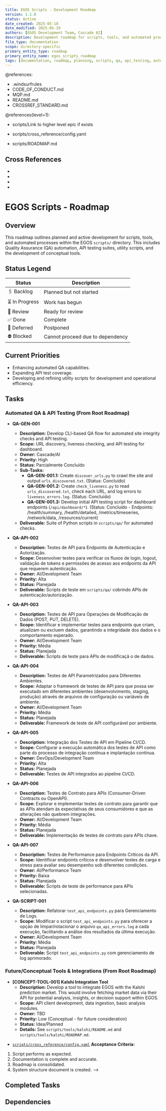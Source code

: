 ```yaml
---
title: EGOS Scripts - Development Roadmap
version: 1.1.0
status: Active
date_created: 2025-05-18
date_modified: 2025-05-19
authors: [EGOS Development Team, Cascade AI]
description: Development roadmap for scripts, tools, and automated processes within the EGOS project. Includes QA automation, API testing, and conceptual tool development.
file_type: documentation
scope: directory-specific
primary_entity_type: roadmap
primary_entity_name: egos_scripts_roadmap
tags: [documentation, roadmap, planning, scripts, qa, api_testing, automation, tools]
---
```


@references:
- .windsurfrules
- CODE_OF_CONDUCT.md
- MQP.md
- README.md
- CROSSREF_STANDARD.md

@references(level=1):
  - scripts/Link to higher level epic if exists
  - scripts/cross_reference/config.yaml





  - scripts/ROADMAP.md

## Cross References

- <!-- TO_BE_REPLACED --> <!-- Assuming this is the new central project roadmap -->
- <!-- TO_BE_REPLACED -->
- <!-- TO_BE_REPLACED -->
- <!-- TO_BE_REPLACED -->

# EGOS Scripts - Roadmap

## Overview

This roadmap outlines planned and active development for scripts, tools, and automated processes within the EGOS `scripts/` directory. This includes Quality Assurance (QA) automation, API testing suites, utility scripts, and the development of conceptual tools.

## Status Legend

| Status | Description |
|--------|-------------|
| 🖇️ Backlog | Planned but not started |
| ⏳ In Progress | Work has begun |
| 🧐 Review | Ready for review |
| ✅ Done | Complete |
| 🔗 Deferred | Postponed |
| ⛔ Blocked | Cannot proceed due to dependency |

## Current Priorities

- Enhancing automated QA capabilities.
- Expanding API test coverage.
- Developing and refining utility scripts for development and operational efficiency.

## Tasks

<!-- Existing tasks from scripts/ROADMAP.md can be placed here or new ones added -->

### Automated QA & API Testing (From Root Roadmap)

- **QA-GEN-001**
  - **Description:** Develop CLI-based QA flow for automated site integrity checks and API testing.
  - **Scope:** URL discovery, liveness checking, and API testing for dashboard.
  - **Owner:** Cascade/AI
  - **Priority:** High
  - **Status:** Parcialmente Concluído
  - **Sub-Tasks:**
    - **QA-GEN-001.1:** Create `discover_urls.py` to crawl the site and output `urls_discovered.txt`. (Status: Concluído)
    - **QA-GEN-001.2:** Create `check_liveness.py` to read `urls_discovered.txt`, check each URL, and log errors to `liveness_errors.log`. (Status: Concluído)
    - **QA-GEN-001.3:** Develop initial API testing script for dashboard endpoints (`/api/dashboard/*`). (Status: Concluído - Endpoints: /health/summary, /health/detailed, /metrics/timeseries, /network/data, /resources/current)
  - **Deliverable:** Suite of Python scripts in `scripts/qa/` for automated checks.

- **QA-API-002**
  - **Description:** Testes de API para Endpoints de Autenticação e Autorização.
  - **Scope:** Desenvolver testes para verificar os fluxos de login, logout, validação de tokens e permissões de acesso aos endpoints da API que requerem autenticação.
  - **Owner:** AI/Development Team
  - **Priority:** Alta
  - **Status:** Planejada
  - **Deliverable:** Scripts de teste em `scripts/qa/` cobrindo APIs de autenticação/autorização.

- **QA-API-003**
  - **Description:** Testes de API para Operações de Modificação de Dados (POST, PUT, DELETE).
  - **Scope:** Identificar e implementar testes para endpoints que criam, atualizam ou excluem dados, garantindo a integridade dos dados e o comportamento esperado.
  - **Owner:** AI/Development Team
  - **Priority:** Média
  - **Status:** Planejada
  - **Deliverable:** Scripts de teste para APIs de modificaçã
o de dados.

- **QA-API-004**
  - **Description:** Testes de API Parametrizados para Diferentes Ambientes.
  - **Scope:** Adaptar o framework de testes de API para que possa ser executado em diferentes ambientes (desenvolvimento, staging, produção) através de arquivos de configuração ou variáveis de ambiente.
  - **Owner:** AI/Development Team
  - **Priority:** Média
  - **Status:** Planejada
  - **Deliverable:** Framework de teste de API configurável por ambiente.

- **QA-API-005**
  - **Description:** Integração dos Testes de API em Pipeline CI/CD.
  - **Scope:** Configurar a execução automática dos testes de API como parte do processo de integração contínua e implantação contínua.
  - **Owner:** DevOps/Development Team
  - **Priority:** Alta
  - **Status:** Planejada
  - **Deliverable:** Testes de API integrados ao pipeline CI/CD.

- **QA-API-006**
  - **Description:** Testes de Contrato para APIs (Consumer-Driven Contracts ou OpenAPI).
  - **Scope:** Explorar e implementar testes de contrato para garantir que as APIs atendam às expectativas de seus consumidores e que as alterações não quebrem integrações.
  - **Owner:** AI/Development Team
  - **Priority:** Média
  - **Status:** Planejada
  - **Deliverable:** Implementação de testes de contrato para APIs chave.

- **QA-API-007**
  - **Description:** Testes de Performance para Endpoints Críticos da API.
  - **Scope:** Identificar endpoints críticos e desenvolver testes de carga e stress para avaliar seu desempenho sob diferentes condições.
  - **Owner:** AI/Performance Team
  - **Priority:** Baixa
  - **Status:** Planejada
  - **Deliverable:** Scripts de teste de performance para APIs selecionadas.

- **QA-SCRIPT-001**
  - **Description:** Refatorar `test_api_endpoints.py` para Gerenciamento de Logs.
  - **Scope:** Modificar o script `test_api_endpoints.py` para oferecer a opção de limpar/rotacionar o arquivo `qa_api_errors.log` a cada execução, facilitando a análise dos resultados da última execução.
  - **Owner:** AI/Development Team
  - **Priority:** Média
  - **Status:** Planejada
  - **Deliverable:** Script `test_api_endpoints.py` com gerenciamento de log aprimorado.

### Future/Conceptual Tools & Integrations (From Root Roadmap)

- **[CONCEPT-TOOL-001] Kalshi Integration Tool**
  - **Description:** Develop a tool to integrate EGOS with the Kalshi prediction market. This would involve fetching market data via their API for potential analysis, insights, or decision support within EGOS.
  - **Scope:** API client development, data ingestion, basic analysis modules.
  - **Owner:** TBD
  - **Priority:** Low (Conceptual - for future consideration)
  - **Status:** Idea/Planned
  - **Details:** See `scripts/tools/kalshi/README.md` and `scripts/tools/kalshi/ROADMAP.md`.

<!-- Placeholder for other script-specific tasks from the original scripts/ROADMAP.md if any -->
<!-- Example:
### [EGOS-SCRIPT-001] Enhance file_reference_checker_optimized.py
**Parent Epic:** [PROJECT-DOCS-001](Link to higher level epic if exists)
**Status:** ✅ Done
**Priority:** High
**Owner:** Cascade AI
**Estimated Effort:** 2 hours
**Description:**
Finalize testing, documentation, and integration of the `file_reference_checker_optimized.py` script. Consolidate project roadmaps and create EGOS system structure document.
**Tasks:**
- [✅] Complete functional enhancements and internal docstrings.
- [✅] Create external user documentation.
- [✅] Perform thorough testing and analyze results.
- [✅] Review and refine external documentation based on testing.
- [✅] Consolidate `ROADMAP.md` files.
- [✅] Create `EGOS_SYSTEM_STRUCTURE.md`.
**References:**
- <!-- TO_BE_REPLACED -->
- [`scripts/cross_reference/config.yaml`](cross_reference/config.yaml)
**Acceptance Criteria:**
1. Script performs as expected.
2. Documentation is complete and accurate.
3. Roadmap is consolidated.
4. System structure document is created.
-->

## Completed Tasks

<!-- Existing completed tasks from scripts/ROADMAP.md can be placed here or new ones added -->
<!-- Example:
### [SCRIPT-TASK-XYZ] Initial setup of file_reference_checker script
**Status:** ✅ Done
**Completion Date:** 2025-05-18
**Description:** Initial version of the file reference checker script.
**Key Achievements:**
- Basic file scanning implemented.
-->

## Dependencies

<!-- Existing dependencies from scripts/ROADMAP.md can be placed here -->